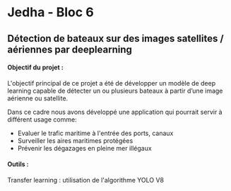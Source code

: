 # Jedha - Bloc 6

## Détection de bateaux sur des images satellites / aériennes par deeplearning 

#### Objectif du projet :

L'objectif principal de ce projet a été de développer un modèle de deep learning capable de détecter un ou plusieurs bateaux à partir d’une image aérienne ou satellite.

Dans ce cadre nous avons développé une application qui pourrait servir à différent usage comme: 


- Evaluer le trafic maritime à l'entrée des ports, canaux
- Surveiller les aires maritimes protégées
- Prévenir les dégazages en pleine mer illégaux

#### Outils :

Transfer learning : utilisation de l'algorithme YOLO V8


